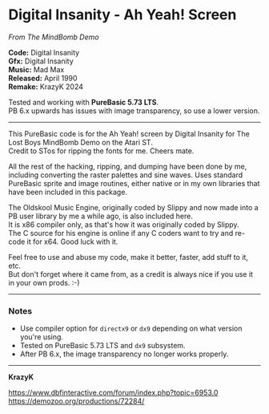 # Digital Insanity - Ah Yeah! Screen  
_From The MindBomb Demo_

**Code:** Digital Insanity  
**Gfx:** Digital Insanity  
**Music:** Mad Max  
**Released:** April 1990  
**Remake:** KrazyK 2024

Tested and working with **PureBasic 5.73 LTS**.  
PB 6.x upwards has issues with image transparency, so use a lower version.

---

This PureBasic code is for the Ah Yeah! screen by Digital Insanity for The Lost Boys MindBomb Demo on the Atari ST.  
Credit to STos for ripping the fonts for me. Cheers mate.

All the rest of the hacking, ripping, and dumping have been done by me, including converting the raster palettes and sine waves.
Uses standard PureBasic sprite and image routines, either native or in my own libraries that have been included in this package.

The Oldskool Music Engine, originally coded by Slippy and now made into a PB user library by me a while ago, is also included here.  
It is x86 compiler only, as that's how it was originally coded by Slippy.  
The C source for his engine is online if any C coders want to try and re-code it for x64. Good luck with it.

Feel free to use and abuse my code, make it better, faster, add stuff to it, etc.  
But don't forget where it came from, as a credit is always nice if you use it in your own prods. :-)

---

### Notes

- Use compiler option for `directx9` or `dx9` depending on what version you're using.
- Tested on PureBasic 5.73 LTS and `dx9` subsystem.
- After PB 6.x, the image transparency no longer works properly.

---

**KrazyK**

https://www.dbfinteractive.com/forum/index.php?topic=6953.0
https://demozoo.org/productions/72284/

